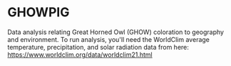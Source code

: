 # GHOWPIG
Data analysis relating Great Horned Owl (GHOW) coloration to geography and environment. To run analysis, you'll need the WorldClim average temperature, precipitation, and solar radiation data from here: 
https://www.worldclim.org/data/worldclim21.html
